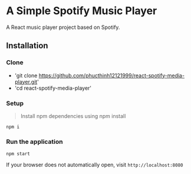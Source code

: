 # A Simple Spotify Music Player

A React music player project based on Spotify.

## Installation
### Clone
- 'git clone https://github.com/phucthinh12121999/react-spotify-media-player.git'
- 'cd react-spotify-media-player'
### Setup
> Install npm dependencies using npm install
```shell
npm i
```
### Run the application
```shell
npm start
```
If your browser does not automatically open, visit `http://localhost:8080`
